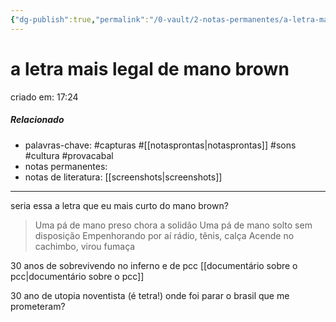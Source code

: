 ```yaml
---
{"dg-publish":true,"permalink":"/0-vault/2-notas-permanentes/a-letra-mais-legal-de-mano-brown/","tags":["permanente","capturas","sons","cultura","provacabal"],"dgHomeLink":true,"dgShowLocalGraph":true,"dgShowFileTree":true,"dgEnableSearch":true,"noteIcon":""}
---
```


# a letra mais legal de mano brown
criado em: 17:24

##### Relacionado
- palavras-chave: #capturas #[[notasprontas\|notasprontas]] #sons #cultura #provacabal
- notas permanentes:
- notas de literatura: [[screenshots\|screenshots]]

---


seria essa a letra que eu mais curto do mano brown? 

>Uma pá de mano preso chora a solidão
Uma pá de mano solto sem disposição
Empenhorando por aí rádio, tênis, calça
Acende no cachimbo, virou fumaça

30 anos de sobrevivendo no inferno e de pcc [[documentário sobre o pcc\|documentário sobre o pcc]]

30 ano de utopia noventista (é tetra!)
onde foi parar o brasil que me prometeram?